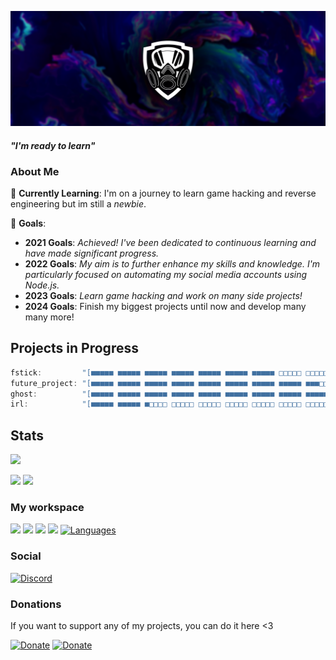 [![imxnoobx](./nubsisito-alargao.png)](https://imxnoobx.com) 


#### *"I'm ready to learn"*

### About Me

🌱 **Currently Learning**: I'm on a journey to learn game hacking and reverse engineering but im still a *newbie*.

🚀 **Goals**:

- **2021 Goals**: *Achieved! I've been dedicated to continuous learning and have made significant progress.*
- **2022 Goals**: *My aim is to further enhance my skills and knowledge. I'm particularly focused on automating my social media accounts using Node.js.*
- **2023 Goals**: *Learn game hacking and work on many side projects!*
- **2024 Goals**: Finish my biggest projects until now and develop many many more!

## Projects in Progress
```js
fstick:         "[■■■■■ ■■■■■ ■■■■■ ■■■■■ ■■■■■ ■■■■■ ■■■■■ □□□□□ □□□□□ □□□□□] 70%"
future_project: "[■■■■■ ■■■■■ ■■■■■ ■■■■■ ■■■■■ ■■■■■ ■■■■■ ■■■■■ ■■■□□ □□□□□] 85%"
ghost:          "[■■■■■ ■■■■■ ■■■■■ ■■■■■ ■■■■■ ■■■■■ ■■■■■ ■■■■■ ■■■■■ □□□□□] 90%"
irl:            "[■■■■■ ■■■■■ ■□□□□ □□□□□ □□□□□ □□□□□ □□□□□ □□□□□ □□□□□ □□□□□] 21%"
```

## Stats
![](https://komarev.com/ghpvc/?username=IMXNOOBX&color=red&style=for-the-badge)

[![](https://github-readme-stats.vercel.app/api?username=IMXNOOBX&show_icons=true&show_icons=true&title_color=7433FF&icon_color=bb2acf&text_color=b3b3ff&bg_color=0,000000,130F40&hide_border=true)]()
[![](https://github-readme-stats.vercel.app/api/top-langs/?username=IMXNOOBX&title_color=7433FF&icon_color=bb2acf&text_color=b3b3ff&bg_color=0,000000,130F40&hide_border=true&layout=compact&hide=batchfile,c#)]()

### My workspace

![](https://img.shields.io/badge/-Visual%20Studio%20Code-000?style=for-the-badge&logo=Visual%20Studio%20Code&logoColor=white)
![](https://img.shields.io/badge/-Visual%20Studio-000?style=for-the-badge&logo=Visual%20Studio&logoColor=purple)
![](https://img.shields.io/badge/Intellij%20Idea-000?logo=intellij-idea&style=for-the-badge)
![](https://img.shields.io/badge/Github-000?logo=github&style=for-the-badge)
[![Languages](https://skillicons.dev/icons?i=nodejs,py,cpp,kotlin,cs)](https://skillicons.dev)


### Social
[![Discord](https://discord.c99.nl/widget/theme-4/652969127756955658.png)](https://discord.com/channels/@me/652969127756955658)

### Donations

If you want to support any of my projects, you can do it here <3

[![Donate](https://img.shields.io/badge/PayPal-00457C?style=for-the-badge&logo=paypal&logoColor=white)](https://paypal.me/itsxnoobx) [![Donate](https://img.shields.io/badge/Buy_Me_A_Coffee-FFDD00?style=for-the-badge&logo=buy-me-a-coffee&logoColor=black)](https://ko-fi.com/imxnoobx)
